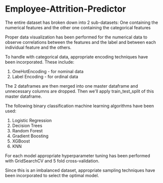 # Employee-Attrition-Predictor
The entire dataset has broken down into 2 sub-datasets: One containing the numerical features and the other one containing the categorical features

Proper data visualization has been performed for the numerical data to observe correlations between the features and the label and between each individual feature and the others.

To handle with categorical data, appropriate encoding techniques have been incorporated. These include:
1. OneHotEncoding - for nominal data
2. Label Encoding - for ordinal data

The 2 dataframes are then merged into one master dataframe and unnecessary columns are dropped. Then we'll apply train_test_split of this master dataframe.

The following binary classification machine learning algorithms have been used:
1. Logistic Regression
2. Decision Trees
3. Random Forest
4. Gradient Boosting
5. XGBoost
6. KNN

For each model appropriate hyperparameter tuning has been performed with GridSearchCV and 5 fold cross-validation.

Since this is an imbalanced dataset, appropriate sampling techniques have been incorporated to select the optimal model.
